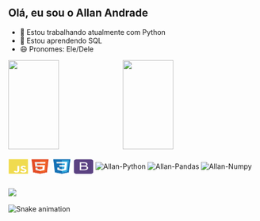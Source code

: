 ## Olá, eu sou o Allan Andrade

- 🔭 Estou trabalhando atualmente com Python
- 🌱 Estou aprendendo SQL
- 😄 Pronomes: Ele/Dele
<div style="display: inline_block">
<img height="180em" width="45%" src="https://github-readme-stats.vercel.app/api?username=allanandradedsgn&show_icons=true&theme=dracula&include_all_commits=true&count_private=true"/>
  <img height="180em" width="45%" src="https://github-readme-stats.vercel.app/api/top-langs/?username=allanandradedsgn&layout=compact&langs_count=16&theme=dracula"/>
</div>
<div style="display: inline_block"><br>
  <img align="center" alt="Allan-Js" height="30" width="40" src="https://raw.githubusercontent.com/devicons/devicon/master/icons/javascript/javascript-plain.svg">
  <img align="center" alt="Allan-HTML" height="30" width="40" src="https://raw.githubusercontent.com/devicons/devicon/master/icons/html5/html5-original.svg">
  <img align="center" alt="Allan-CSS" height="30" width="40" src="https://raw.githubusercontent.com/devicons/devicon/master/icons/css3/css3-original.svg">
  <img align="center" alt="Allan-Bootstrap" height="30" width="40" src="https://github.com/devicons/devicon/blob/master/icons/bootstrap/bootstrap-plain.svg">
  <img align="center" alt="Allan-Python" height="30" width="40" src="https://cdn.jsdelivr.net/gh/devicons/devicon/icons/python/python-original.svg" />
  <img align="center" alt="Allan-Pandas" height="30" width="40" src="https://cdn.jsdelivr.net/gh/devicons/devicon/icons/pandas/pandas-original.svg" />
  <img align="center" alt="Allan-Numpy" height="30" width="40" src="https://cdn.jsdelivr.net/gh/devicons/devicon/icons/numpy/numpy-original.svg" />

</div>

##

<div>
  <a href="https://www.linkedin.com/in/allanandradeds" target="blank"><img src="https://img.shields.io/badge/-LinkedIn-%230077B5?style=for-the-badge&logo=linkedin&logoColor=white" target="_blank"></a> 
  
  ![Snake animation](https://github.com/allanandradedsgn/allanandradedsgn/blob/output/github-contribution-grid-snake.svg)
  
</div>
  

